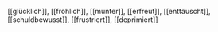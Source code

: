 [[glücklich]], [[fröhlich]], [[munter]], [[erfreut]], [[enttäuscht]], [[schuldbewusst]], [[frustriert]], [[deprimiert]]